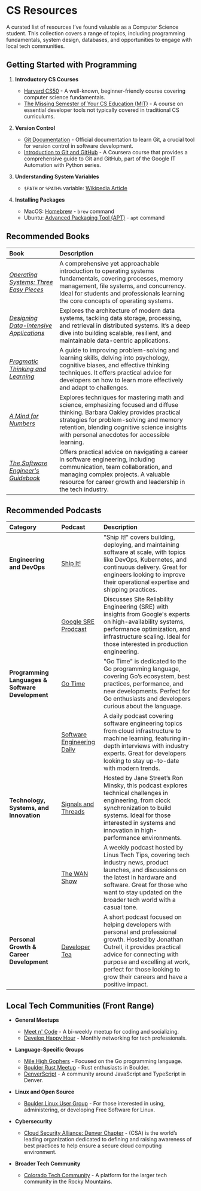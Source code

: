# CS Resources

A curated list of resources I’ve found valuable as a Computer Science student. This collection covers a range of topics, including programming fundamentals, system design, databases, and opportunities to engage with local tech communities.

## Getting Started with Programming

1. **Introductory CS Courses**

   - [Harvard CS50](https://www.edx.org/cs50) \- A well-known, beginner-friendly course covering computer science fundamentals.  
   - [The Missing Semester of Your CS Education (MIT)](https://missing.csail.mit.edu) \- A course on essential developer tools not typically covered in traditional CS curriculums.  
2. **Version Control**

   - [Git Documentation](https://git-scm.com/docs) \- Official documentation to learn Git, a crucial tool for version control in software development.  
   - [Introduction to Git and GitHub](https://www.coursera.org/learn/introduction-git-github) \- A Coursera course that provides a comprehensive guide to Git and GitHub, part of the Google IT Automation with Python series.  
3. **Understanding System Variables**

   - `$PATH` or `%PATH%` variable: [Wikipedia Article](https://en.wikipedia.org/wiki/PATH_\(variable\))  
4. **Installing Packages**

   - MacOS: [Homebrew](https://docs.brew.sh/Manpage) \- `brew` command  
   - Ubuntu: [Advanced Packaging Tool (APT)](https://ubuntu.com/server/docs/package-management) \- `apt` command

## Recommended Books

| Book | Description |
| :---- | :---- |
| [*Operating Systems: Three Easy Pieces*](https://pages.cs.wisc.edu/~remzi/OSTEP/) | A comprehensive yet approachable introduction to operating systems fundamentals, covering processes, memory management, file systems, and concurrency. Ideal for students and professionals learning the core concepts of operating systems. |
| [*Designing Data-Intensive Applications*](https://www.oreilly.com/library/view/designing-data-intensive-applications/9781491903063/) | Explores the architecture of modern data systems, tackling data storage, processing, and retrieval in distributed systems. It’s a deep dive into building scalable, resilient, and maintainable data-centric applications. |
| [*Pragmatic Thinking and Learning*](https://pragprog.com/titles/ahptl/pragmatic-thinking-and-learning/) | A guide to improving problem-solving and learning skills, delving into psychology, cognitive biases, and effective thinking techniques. It offers practical advice for developers on how to learn more effectively and adapt to challenges. |
| *[A Mind for Numbers](https://barbaraoakley.com/books/a-mind-for-numbers/)* | Explores techniques for mastering math and science, emphasizing focused and diffuse thinking. Barbara Oakley provides practical strategies for problem-solving and memory retention, blending cognitive science insights with personal anecdotes for accessible learning. |
| [*The Software Engineer's Guidebook*](https://www.engguidebook.com/) | Offers practical advice on navigating a career in software engineering, including communication, team collaboration, and managing complex projects. A valuable resource for career growth and leadership in the tech industry. |

## Recommended Podcasts

| Category | Podcast | Description |
| :---- | :---- | :---- |
| **Engineering and DevOps** | [Ship It\!](https://changelog.com/shipit) | "Ship It\!" covers building, deploying, and maintaining software at scale, with topics like DevOps, Kubernetes, and continuous delivery. Great for engineers looking to improve their operational expertise and shipping practices. |
|  | [Google SRE Prodcast](https://sre.google/prodcast/) | Discusses Site Reliability Engineering (SRE) with insights from Google's experts on high-availability systems, performance optimization, and infrastructure scaling. Ideal for those interested in production engineering. |
| **Programming Languages & Software Development** | [Go Time](https://changelog.com/gotime) | "Go Time" is dedicated to the Go programming language, covering Go’s ecosystem, best practices, performance, and new developments. Perfect for Go enthusiasts and developers curious about the language. |
|  | [Software Engineering Daily](https://softwareengineeringdaily.com/category/all-episodes/exclusive-content/Podcast/) | A daily podcast covering software engineering topics from cloud infrastructure to machine learning, featuring in-depth interviews with industry experts. Great for developers looking to stay up-to-date with modern trends. |
| **Technology, Systems, and Innovation** | [Signals and Threads](https://signalsandthreads.com/) | Hosted by Jane Street’s Ron Minsky, this podcast explores technical challenges in engineering, from clock synchronization to build systems. Ideal for those interested in systems and innovation in high-performance environments. |
|  | [The WAN Show](https://www.youtube.com/playlist?list=PL8mG-RkN2uTw7PhlnAr4pZZz2QubIbujH) | A weekly podcast hosted by Linus Tech Tips, covering tech industry news, product launches, and discussions on the latest in hardware and software. Great for those who want to stay updated on the broader tech world with a casual tone. |
| **Personal Growth & Career Development** | [Developer Tea](https://developertea.com/) | A short podcast focused on helping developers with personal and professional growth. Hosted by Jonathan Cutrell, it provides practical advice for connecting with purpose and excelling at work, perfect for those looking to grow their careers and have a positive impact. |

## Local Tech Communities (Front Range)

- **General Meetups**

  - [Meet n' Code](https://www.meetup.com/Meet-n-Code/) \- A bi-weekly meetup for coding and socializing.  
  - [Develop Happy Hour](https://www.meetup.com/develop-happy-hour/) \- Monthly networking for tech professionals.  
- **Language-Specific Groups**

  - [Mile High Gophers](https://www.meetup.com/denver-go-language-user-group/) \- Focused on the Go programming language.  
  - [Boulder Rust Meetup](https://www.meetup.com/boulder-rust-meetup/) \- Rust enthusiasts in Boulder.  
  - [DenverScript](https://denverscript.com/) \- A community around JavaScript and TypeScript in Denver.  
- **Linux and Open Source**

  - [Boulder Linux User Group](https://www.lug.boulder.co.us/) \- For those interested in using, administering, or developing Free Software for Linux.  
- **Cybersecurity**

  - [Cloud Security Alliance: Denver Chapter](https://www.meetup.com/denver-cloud-security-alliance-meetup/) \- (CSA) is the world’s leading organization dedicated to defining and raising awareness of best practices to help ensure a secure cloud computing environment.  
- **Broader Tech Community**

  - [Colorado Tech Community](https://coloradotech.community/) \- A platform for the larger tech community in the Rocky Mountains.
